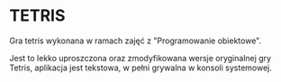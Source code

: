 # TETRIS

Gra tetris wykonana w ramach zajęć z "Programowanie obiektowe".

Jest to lekko uproszczona oraz zmodyfikowana wersje oryginalnej gry Tetris, aplikacja jest tekstowa, w pełni grywalna w konsoli systemowej.
